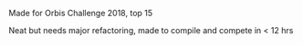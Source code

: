 Made for Orbis Challenge 2018, top 15

Neat but needs major refactoring, made to compile and compete in < 12 hrs
